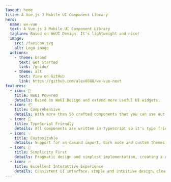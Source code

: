 ```yaml
---
layout: home
title: A Vue.js 3 Mobile UI Component Library
hero:
  name: wx-vue
  text: A Vue.js 3 Mobile UI Component Library
  tagline: Based on WeUI Design. It's lightweight and nice!
  image:
    src: /favicon.svg
    alt: Logo image
  actions:
    - theme: brand
      text: Get Started
      link: /guide/
    - theme: alt
      text: View on GitHub
      link: https://github.com/alex8088/wx-vue-next
features:
  - icon: 🌈
    title: WeUI Powered
    details: Based on WeUI Design and extend more useful UI widgets.
  - icon: 📦
    title: Comprehensive
    details: With more than 50 crafted components that you can use out of the box.
  - icon: 💪
    title: TypeScript Friendly
    details: All components are written in TypeScript so it's type friendly.
  - icon: 💡
    title: Customizable
    details: Support for on-demand import, dark mode and custom themes.
  - icon: 🚀
    title: Simplicity First
    details: Pragmatic design and simplest implementation, creating a good performance experience.
  - icon: 🔥
    title: Excellent Interactive Experience
    details: Consistent UI interface，simple and intuitive design，clear operation feedback, etc.
---
```

